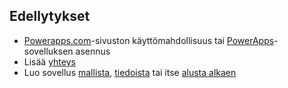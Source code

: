 ## <a name="prerequisites"></a>Edellytykset
* [Powerapps.com](https://web.powerapps.com)-sivuston käyttömahdollisuus tai [PowerApps](http://aka.ms/powerappsinstall)-sovelluksen asennus
* Lisää [yhteys](../maker/canvas-apps/add-manage-connections.md)
* Luo sovellus [mallista](../maker/canvas-apps/get-started-test-drive.md), [tiedoista](../maker/canvas-apps/get-started-create-from-data.md) tai itse [alusta alkaen](../maker/canvas-apps/get-started-create-from-blank.md)

